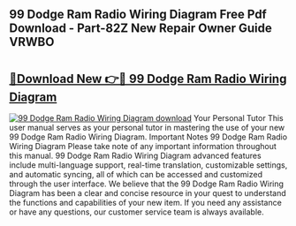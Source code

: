 ## 99 Dodge Ram Radio Wiring Diagram Free Pdf Download - Part-82Z New Repair Owner Guide VRWBO

# <h2><a href="http://dfpdoko.blite.top/?on=99+Dodge+Ram+Radio+Wiring+Diagram">🔗Download New 👉🔴 99 Dodge Ram Radio Wiring Diagram</a></h2>

[![99 Dodge Ram Radio Wiring Diagram download](https://i.imgur.com/lujVjoI.png)](http://dfpdoko.blite.top/?on=99+Dodge+Ram+Radio+Wiring+Diagram)
Your Personal Tutor This user manual serves as your personal tutor in mastering the use of your new 99 Dodge Ram Radio Wiring Diagram. Important Notes 99 Dodge Ram Radio Wiring Diagram Please take note of any important information throughout this manual. 99 Dodge Ram Radio Wiring Diagram advanced features include multi-language support, real-time translation, customizable settings, and automatic syncing, all of which can be accessed and customized through the user interface. We believe that the 99 Dodge Ram Radio Wiring Diagram has been a clear and concise resource in your quest to understand the functions and capabilities of your new item. If you need any assistance or have any questions, our customer service team is always available.
